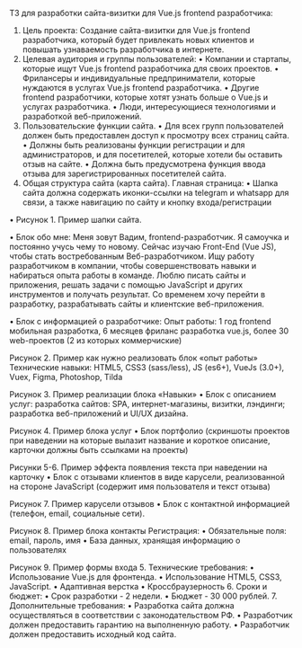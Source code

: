 ТЗ для разработки сайта-визитки для Vue.js frontend разработчика:
1. Цель проекта:
Создание сайта-визитки для Vue.js frontend разработчика, который будет привлекать новых клиентов и повышать узнаваемость разработчика в интернете.
2. Целевая аудитория и группы пользователей:
•	Компании и стартапы, которые ищут Vue.js frontend разработчика для своих проектов.
•	Фрилансеры и индивидуальные предприниматели, которые нуждаются в услугах Vue.js frontend разработчика.
•	Другие frontend разработчики, которые хотят узнать больше о Vue.js и услугах разработчика.
•	Люди, интересующиеся технологиями и разработкой веб-приложений.
3. Пользовательские функции сайта.
•	Для всех групп пользователей должен быть предоставлен доступ к просмотру всех страниц сайта.
•	Должны быть реализованы функции регистрации и для администраторов, и для посетителей, которые хотели бы оставить отзыв на сайте. 
•	Должна быть предусмотрена функция ввода отзыва для зарегистрированных посетителей сайта.
4. Общая структура сайта (карта сайта).
Главная страница:
•	Шапка сайта должна содержать иконки-ссылки на telegram и whatsapp для связи, а также навигацию по сайту и кнопку входа/регистрации

 
•	Рисунок 1. Пример шапки сайта.

•	Блок обо мне: Меня зовут Вадим, frontend-разработчик. Я самоучка и постоянно учусь чему то новому. Сейчас изучаю Front-End (Vue JS), чтобы стать востребованным Веб-разработчиком. Ищу работу разработчиком в компании, чтобы совершенствовать навыки и набираться опыта работы в команде. Люблю писать сайты и приложения, решать задачи с помощью JavaScript и других инструментов и получать результат. Со временем хочу перейти в разработку, разрабатывать сайты и клиентские веб-приложения.

•	Блок с информацией о разработчике:
Опыт работы: 1 год frontend мобильная разработка, 6 месяцев фриланс разработка vue.js, более 30 web-проектов (2 из которых коммерчиские)
 
Рисунок 2. Пример как нужно реализовать блок «опыт работы»
	Технические навыки: HTML5, CSS3 (sass/less), JS (es6+), VueJs (3.0+), Vuex, Figma, Photoshop, Tilda
 
Рисунок 3. Пример реализации блока «Навыки»
•	Блок с описанием услуг: разработка сайтов: SPA, интернет-магазины, визитки, лэндинги; разработка веб-приложений и UI/UX дизайна. 
 
Рисунок 4. Пример блока услуг
•	Блок портфолио (скриншоты проектов при наведении на которые вылазит название и короткое описание, карточки должны быть ссылками на проекты)
   
Рисунки 5-6. Пример эффекта появления текста при наведении на карточку 
•	Блок с отзывами клиентов в виде карусели, реализованной на стороне JavaScript (содержит имя пользователя и текст отзыва)
 
Рисунок 7. Пример карусели отзывов
•	Блок с контактной информацией (телефон, email, социальные сети).
 
Рисунок 8. Пример блока контакты
Регистрация:
•	Обязательные поля: email, пароль, имя
•	База данных, хранящая информацию о пользователях
 
Рисунок 9. Пример формы входа
5. Технические требования:
•	Использование Vue.js для фронтенда.
•	Использование HTML5, CSS3, JavaScript.
•	Адаптивная верстка
•	Кроссбраузерность
6. Сроки и бюджет:
•	Срок разработки - 2 недели.
•	Бюджет - 30 000 рублей.
7. Дополнительные требования:
•	Разработка сайта должна осуществляться в соответствии с законодательством РФ.
•	Разработчик должен предоставить гарантию на выполненную работу.
•	Разработчик должен предоставить исходный код сайта.
